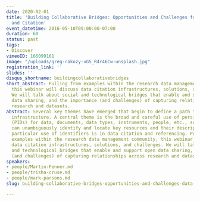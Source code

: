 ```yaml
---
date: 2020-02-01
title: 'Building Collaborative Bridges: Opportunities and Challenges for Data Sharing
  and Citation'
event_datetime: 2016-05-10T09:00:00-07:00
duration: 60
status: past
tags:
- Discover
vimeoID: 166099161
image: "/uploads/greg-rakozy-uGS_R4r46Cw-unsplash.jpg"
registration_link: ''
slides: ''
disqus_shortname: buildingcollaborativebridges
short_abstract: Pulling from examples within the research data management community,
  this webinar will discuss data citation infrastructures, solutions, and challenges.
  We will talk about social and technological bridges that enable and support open
  data sharing, and the importance (and challenges) of capturing relationships across
  research and datasets.
abstract: Several key themes have emerged that begin to define a path towards functional
  infrastructure. A central theme is the broad and careful use of persistent identifiers
  (PIDs) for data, documents, data types, instruments, people, etc., so that computers
  can unambiguously identify and locate key resources and their descriptions. One
  particular use of identifiers is in data citation and referencing. Pulling from
  examples within the research data management community, this webinar will discuss
  data citation infrastructures, solutions, and challenges. We will talk about social
  and technological bridges that enable and support open data sharing, and the importance
  (and challenges) of capturing relationships across research and datasets.
speakers:
- people/Martin-Fenner.md
- people/trisha-cruse.md
- people/mark-parsons.md
slug: building-collaborative-bridges-opportunities-and-challenges-data-sharing-and-citation

---
```

